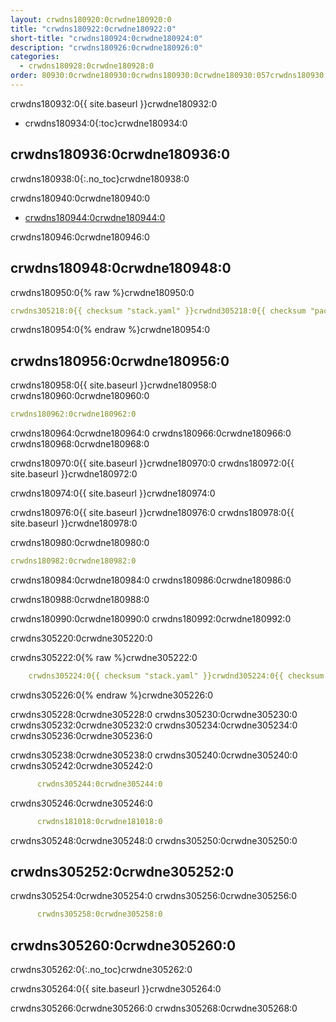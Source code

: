 ```yaml
---
layout: crwdns180920:0crwdne180920:0
title: "crwdns180922:0crwdne180922:0"
short-title: "crwdns180924:0crwdne180924:0"
description: "crwdns180926:0crwdne180926:0"
categories:
  - crwdns180928:0crwdne180928:0
order: 80930:0crwdne180930:0crwdns180930:0crwdne180930:057crwdns180930:0crwdne180930:0crwdns180930:0crwdne180930:05crwdns180930:0crwdne180930:0
---
```


crwdns180932:0{{ site.baseurl }}crwdne180932:0

- crwdns180934:0{:toc}crwdne180934:0

## crwdns180936:0crwdne180936:0

crwdns180938:0{:.no_toc}crwdne180938:0

crwdns180940:0crwdne180940:0

- <a href="crwdns180942:0crwdne180942:0"
target="_blank">crwdns180944:0crwdne180944:0</a>

crwdns180946:0crwdne180946:0

## crwdns180948:0crwdne180948:0

crwdns180950:0{% raw %}crwdne180950:0

```yaml
crwdns305218:0{{ checksum "stack.yaml" }}crwdnd305218:0{{ checksum "package.yaml" }}crwdnd305218:0{{ checksum "stack.yaml" }}crwdnd305218:0{{ checksum "stack.yaml" }}crwdnd305218:0{{ checksum "package.yaml" }}crwdne305218:0

```

crwdns180954:0{% endraw %}crwdne180954:0

## crwdns180956:0crwdne180956:0

crwdns180958:0{{ site.baseurl }}crwdne180958:0 crwdns180960:0crwdne180960:0

```yaml
crwdns180962:0crwdne180962:0
```

crwdns180964:0crwdne180964:0 crwdns180966:0crwdne180966:0 crwdns180968:0crwdne180968:0

crwdns180970:0{{ site.baseurl }}crwdne180970:0 crwdns180972:0{{ site.baseurl }}crwdne180972:0

crwdns180974:0{{ site.baseurl }}crwdne180974:0

crwdns180976:0{{ site.baseurl }}crwdne180976:0 crwdns180978:0{{ site.baseurl }}crwdne180978:0

crwdns180980:0crwdne180980:0

```yaml
crwdns180982:0crwdne180982:0
```

crwdns180984:0crwdne180984:0 crwdns180986:0crwdne180986:0

crwdns180988:0crwdne180988:0

crwdns180990:0crwdne180990:0 crwdns180992:0crwdne180992:0

crwdns305220:0crwdne305220:0

crwdns305222:0{% raw %}crwdne305222:0

```yaml
    crwdns305224:0{{ checksum "stack.yaml" }}crwdnd305224:0{{ checksum "package.yaml" }}crwdnd305224:0{{ checksum "stack.yaml" }}crwdnd305224:0{{ checksum "stack.yaml" }}crwdnd305224:0{{ checksum "package.yaml" }}crwdne305224:0
```

crwdns305226:0{% endraw %}crwdne305226:0

crwdns305228:0crwdne305228:0 crwdns305230:0crwdne305230:0 crwdns305232:0crwdne305232:0 crwdns305234:0crwdne305234:0 crwdns305236:0crwdne305236:0

crwdns305238:0crwdne305238:0 crwdns305240:0crwdne305240:0 crwdns305242:0crwdne305242:0

```yaml
      crwdns305244:0crwdne305244:0
```

crwdns305246:0crwdne305246:0

```yaml
      crwdns181018:0crwdne181018:0
```

crwdns305248:0crwdne305248:0 crwdns305250:0crwdne305250:0

## crwdns305252:0crwdne305252:0

crwdns305254:0crwdne305254:0 crwdns305256:0crwdne305256:0

```yaml
      crwdns305258:0crwdne305258:0
```

## crwdns305260:0crwdne305260:0

crwdns305262:0{:.no_toc}crwdne305262:0

crwdns305264:0{{ site.baseurl }}crwdne305264:0

crwdns305266:0crwdne305266:0 crwdns305268:0crwdne305268:0
